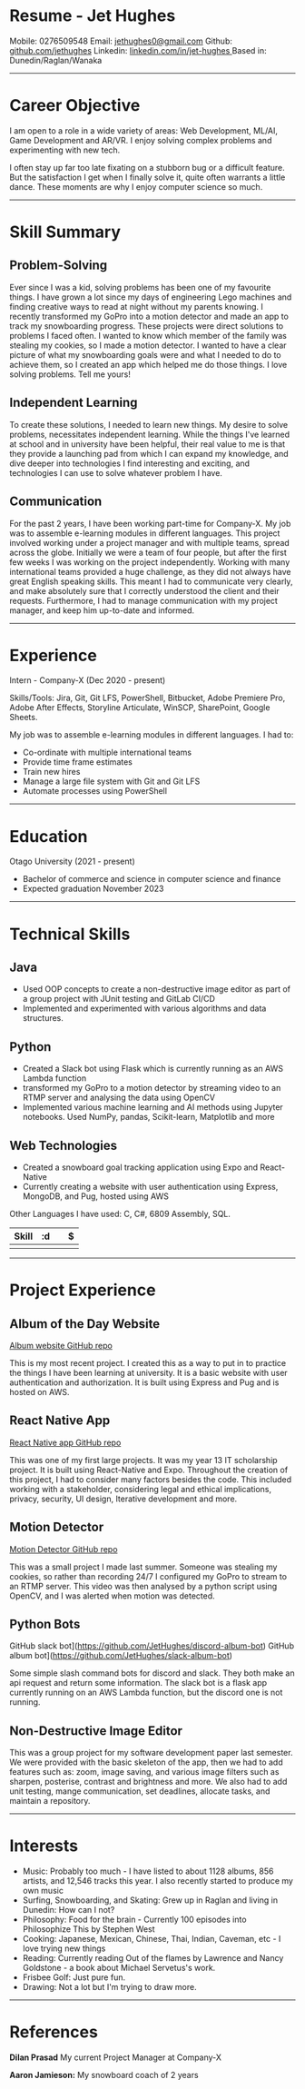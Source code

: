 # Resume - Jet Hughes

Mobile: 0276509548
Email: jethughes0@gmail.com
Github: [github.com/jethughes](https://github.com/JetHughes)
Linkedin: [linkedin.com/in/jet-hughes ](https://www.linkedin.com/in/jet-hughes)
Based in: Dunedin/Raglan/Wanaka

<hr>

# Career Objective
I am open to a role in a wide variety of areas: Web Development, ML/AI, Game Development and AR/VR. I enjoy solving complex problems and experimenting with new tech. 

I often stay up far too late fixating on a stubborn bug or a difficult feature. But the satisfaction I get when I finally solve it, quite often warrants a little dance. These moments are why I enjoy computer science so much.

<hr>

# Skill Summary
## Problem-Solving
Ever since I was a kid, solving problems has been one of my favourite things. I have grown a lot since my days of engineering Lego machines and finding creative ways to read at night without my parents knowing. I recently transformed my GoPro into a motion detector and made an app to track my snowboarding progress. These projects were direct solutions to problems I faced often. I wanted to know which member of the family was stealing my cookies, so I made a motion detector. I wanted to have a clear picture of what my snowboarding goals were and what I needed to do to achieve them, so I created an app which helped me do those things. I love solving problems. Tell me yours! 

## Independent Learning
To create these solutions, I needed to learn new things. My desire to solve problems, necessitates independent learning. While the things I've learned at school and in university have been helpful, their real value to me is that they provide a launching pad from which I can expand my knowledge, and dive deeper into technologies I find interesting and exciting, and technologies I can use to solve whatever problem I have.

## Communication
For the past 2 years, I have been working part-time for Company-X. My job was to assemble e-learning modules in different languages. This project involved working under a project manager and with multiple teams, spread across the globe. Initially we were a team of four people, but after the first few weeks I was working on the project independently. Working with many international teams provided a huge challenge, as they did not always have great English speaking skills. This meant I had to communicate very clearly, and make absolutely sure that I correctly understood the client and their requests. Furthermore, I had to manage communication with my project manager, and keep him up-to-date and informed.

<hr>

# Experience
Intern - Company-X (Dec 2020 - present)

Skills/Tools: Jira, Git, Git LFS, PowerShell, Bitbucket, Adobe Premiere Pro, Adobe After Effects, Storyline Articulate, WinSCP, SharePoint, Google Sheets.

My job was to assemble e-learning modules in different languages. I had to:
- Co-ordinate with multiple international teams
- Provide time frame estimates
- Train new hires
- Manage a large file system with Git and Git LFS
- Automate processes using PowerShell

<hr>

# Education
Otago University (2021 - present)
- Bachelor of commerce and science in computer science and finance
- Expected graduation November 2023

<hr>

# Technical Skills

## Java
- Used OOP concepts to create a non-destructive image editor as part of a group project with JUnit testing and GitLab CI/CD
- Implemented and experimented with various algorithms and data structures.

## Python
- Created a Slack bot using Flask which is currently running as an AWS Lambda function
- transformed my GoPro to a motion detector by streaming video to an RTMP server and analysing the data using OpenCV
- Implemented various machine learning and AI methods using Jupyter notebooks. Used NumPy, pandas, Scikit-learn, Matplotlib and more

## Web Technologies
- Created a snowboard goal tracking application using Expo and React-Native
- Currently creating a website with user authentication using Express, MongoDB, and Pug, hosted using AWS

Other Languages I have used: C, C#, 6809 Assembly, SQL.

| Skill | :d |  | $ |
|:------|:---|:---|:--|
|       |    |  |   |

<hr>

# Project Experience
## Album of the Day Website
[Album website GitHub repo](https://github.com/JetHughes/album)

This is my most recent project. I created this as a way to put in to practice the things I have been learning at university. It is a basic website with user authentication and authorization. It is built using Express and Pug and is hosted on AWS.

## React Native App
[React Native app GitHub repo](https://github.com/JetHughes/snowboard-goals-app)

This was one of my first large projects. It was my year 13 IT scholarship project. It is built using React-Native and Expo. Throughout the creation of this project, I had to consider many factors besides the code. This included working with a stakeholder, considering legal and ethical implications, privacy, security, UI design, Iterative development and more.

## Motion Detector
[Motion Detector GitHub repo](https://github.com/JetHughes/motion-detector)

This was a small project I made last summer. Someone was stealing my cookies, so rather than recording 24/7 I configured my GoPro to stream to an RTMP server. This video was then analysed by a python script using OpenCV, and I was alerted when motion was detected.

## Python Bots
GitHub slack bot](https://github.com/JetHughes/discord-album-bot) GitHub album bot](https://github.com/JetHughes/slack-album-bot)

Some simple slash command bots for discord and slack. They both make an api request and return some information. The slack bot is a flask app currently running on an AWS Lambda function, but the discord one is not running.

## Non-Destructive Image Editor
This was a group project for my software development paper last semester. We were provided with the basic skeleton of the app, then we had to add features such as: zoom, image saving, and various image filters such as sharpen, posterise, contrast and brightness and more. We also had to add unit testing, mange communication, set deadlines, allocate tasks, and maintain a repository. 

<hr>

# Interests
- Music: Probably too much - I have listed to about 1128 albums, 856 artists, and 12,546 tracks this year. I also recently started to produce my own music
- Surfing, Snowboarding, and Skating: Grew up in Raglan and living in Dunedin: How can I not?
- Philosophy: Food for the brain - Currently 100 episodes into Philosophize This by Stephen West
- Cooking: Japanese, Mexican, Chinese, Thai, Indian, Caveman, etc - I love trying new things
- Reading: Currently reading Out of the flames by Lawrence and Nancy Goldstone - a book about Michael Servetus's work.
- Frisbee Golf: Just pure fun.
- Drawing: Not a lot but I'm trying to draw more.

<hr>

# References
**Dilan Prasad** My current Project Manager at Company-X

**Aaron Jamieson:** My snowboard coach of 2 years